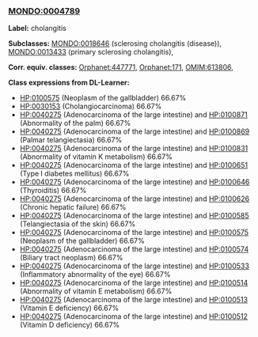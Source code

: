 
### [MONDO:0004789](http://purl.obolibrary.org/obo/MONDO_0004789)
**Label:** cholangitis

**Subclasses:** [MONDO:0018646](http://purl.obolibrary.org/obo/MONDO_0018646) (sclerosing cholangitis (disease)), [MONDO:0013433](http://purl.obolibrary.org/obo/MONDO_0013433) (primary sclerosing cholangitis), 

**Corr. equiv. classes:** [Orphanet:447771](http://www.orpha.net/ORDO/Orphanet_447771), [Orphanet:171](http://www.orpha.net/ORDO/Orphanet_171), [OMIM:613806](http://purl.obolibrary.org/obo/OMIM_613806), 

**Class expressions from DL-Learner:**

- [HP:0100575](http://purl.obolibrary.org/obo/HP_0100575) (Neoplasm of the gallbladder) 66.67%
- [HP:0030153](http://purl.obolibrary.org/obo/HP_0030153) (Cholangiocarcinoma) 66.67%
- [HP:0040275](http://purl.obolibrary.org/obo/HP_0040275) (Adenocarcinoma of the large intestine) and [HP:0100871](http://purl.obolibrary.org/obo/HP_0100871) (Abnormality of the palm) 66.67%
- [HP:0040275](http://purl.obolibrary.org/obo/HP_0040275) (Adenocarcinoma of the large intestine) and [HP:0100869](http://purl.obolibrary.org/obo/HP_0100869) (Palmar telangiectasia) 66.67%
- [HP:0040275](http://purl.obolibrary.org/obo/HP_0040275) (Adenocarcinoma of the large intestine) and [HP:0100831](http://purl.obolibrary.org/obo/HP_0100831) (Abnormality of vitamin K metabolism) 66.67%
- [HP:0040275](http://purl.obolibrary.org/obo/HP_0040275) (Adenocarcinoma of the large intestine) and [HP:0100651](http://purl.obolibrary.org/obo/HP_0100651) (Type I diabetes mellitus) 66.67%
- [HP:0040275](http://purl.obolibrary.org/obo/HP_0040275) (Adenocarcinoma of the large intestine) and [HP:0100646](http://purl.obolibrary.org/obo/HP_0100646) (Thyroiditis) 66.67%
- [HP:0040275](http://purl.obolibrary.org/obo/HP_0040275) (Adenocarcinoma of the large intestine) and [HP:0100626](http://purl.obolibrary.org/obo/HP_0100626) (Chronic hepatic failure) 66.67%
- [HP:0040275](http://purl.obolibrary.org/obo/HP_0040275) (Adenocarcinoma of the large intestine) and [HP:0100585](http://purl.obolibrary.org/obo/HP_0100585) (Telangiectasia of the skin) 66.67%
- [HP:0040275](http://purl.obolibrary.org/obo/HP_0040275) (Adenocarcinoma of the large intestine) and [HP:0100575](http://purl.obolibrary.org/obo/HP_0100575) (Neoplasm of the gallbladder) 66.67%
- [HP:0040275](http://purl.obolibrary.org/obo/HP_0040275) (Adenocarcinoma of the large intestine) and [HP:0100574](http://purl.obolibrary.org/obo/HP_0100574) (Biliary tract neoplasm) 66.67%
- [HP:0040275](http://purl.obolibrary.org/obo/HP_0040275) (Adenocarcinoma of the large intestine) and [HP:0100533](http://purl.obolibrary.org/obo/HP_0100533) (Inflammatory abnormality of the eye) 66.67%
- [HP:0040275](http://purl.obolibrary.org/obo/HP_0040275) (Adenocarcinoma of the large intestine) and [HP:0100514](http://purl.obolibrary.org/obo/HP_0100514) (Abnormality of vitamin E metabolism) 66.67%
- [HP:0040275](http://purl.obolibrary.org/obo/HP_0040275) (Adenocarcinoma of the large intestine) and [HP:0100513](http://purl.obolibrary.org/obo/HP_0100513) (Vitamin E deficiency) 66.67%
- [HP:0040275](http://purl.obolibrary.org/obo/HP_0040275) (Adenocarcinoma of the large intestine) and [HP:0100512](http://purl.obolibrary.org/obo/HP_0100512) (Vitamin D deficiency) 66.67%


